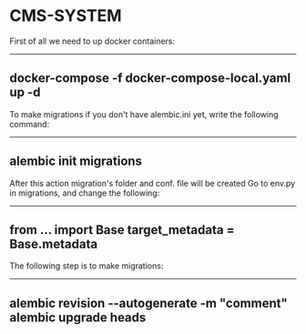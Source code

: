 # CMS-SYSTEM
First of all we need to up docker containers:

---
docker-compose -f docker-compose-local.yaml up -d
---

To make migrations if you don't have alembic.ini yet, write the following command:

---
alembic init migrations
---

After this action migration's folder and conf. file will be created 
Go to env.py in migrations, and change the following:

---
from ... import Base
target_metadata = Base.metadata
---


The following step is to make migrations:

---
alembic revision --autogenerate -m "comment"
alembic upgrade heads
---
